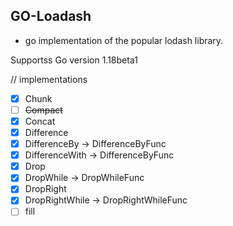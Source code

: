 ## GO-Loadash

* go implementation of the popular lodash library.


Supportss Go version 1.18beta1


// implementations

- [x] Chunk
- [ ] ~~Compact~~
- [x] Concat
- [x] Difference
- [x] DifferenceBy -> DifferenceByFunc
- [x] DifferenceWith -> DifferenceByFunc
- [x] Drop
- [x] DropWhile -> DropWhileFunc
- [x] DropRight
- [x] DropRightWhile -> DropRightWhileFunc
- [ ] fill